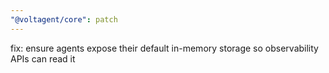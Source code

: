 ```yaml
---
"@voltagent/core": patch
---
```


fix: ensure agents expose their default in-memory storage so observability APIs can read it
